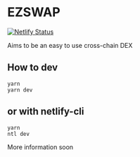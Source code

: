 # EZSWAP
[![Netlify Status](https://api.netlify.com/api/v1/badges/52ac5056-b1a3-4161-bfbd-0d6953c5ef67/deploy-status)](https://app.netlify.com/sites/ezswap-dev/deploys)

Aims to be an easy to use cross-chain DEX

## How to dev

    yarn 
    yarn dev

## or with netlify-cli
    yarn
    ntl dev
    
More information soon
